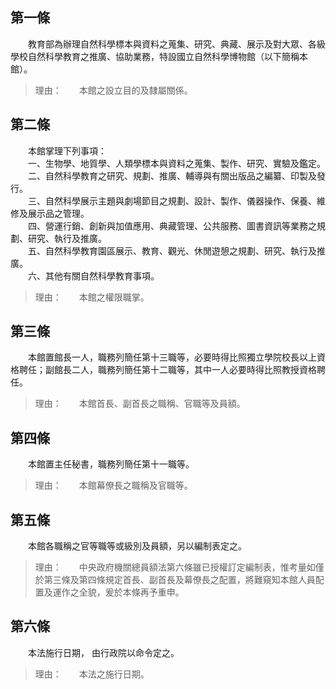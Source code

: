 第一條 
-------
　　教育部為辦理自然科學標本與資料之蒐集、研究、典藏、展示及對大眾、各級學校自然科學教育之推廣、協助業務，特設國立自然科學博物館（以下簡稱本館）。  
> 理由：　　本館之設立目的及隸屬關係。



第二條 
-------
　　本館掌理下列事項：  
　　一、生物學、地質學、人類學標本與資料之蒐集、製作、研究、實驗及鑑定。  
　　二、自然科學教育之研究、規劃、推廣、輔導與有關出版品之編纂、印製及發行。  
　　三、自然科學展示主題與劇場節目之規劃、設計、製作、儀器操作、保養、維修及展示品之管理。  
　　四、營運行銷、創新與加值應用、典藏管理、公共服務、圖書資訊等業務之規劃、研究、執行及推廣。  
　　五、自然科學教育園區展示、教育、觀光、休閒遊憩之規劃、研究、執行及推廣。  
　　六、其他有關自然科學教育事項。  
> 理由：　　本館之權限職掌。



第三條 
-------
　　本館置館長一人，職務列簡任第十三職等，必要時得比照獨立學院校長以上資格聘任；副館長二人，職務列簡任第十二職等，其中一人必要時得比照教授資格聘任。  
> 理由：　　本館首長、副首長之職稱、官職等及員額。



第四條 
-------
　　本館置主任秘書，職務列簡任第十一職等。  
> 理由：　　本館幕僚長之職稱及官職等。



第五條 
-------
　　本館各職稱之官等職等或級別及員額，另以編制表定之。  
> 理由：　　中央政府機關總員額法第六條雖已授權訂定編制表，惟考量如僅於第三條及第四條規定首長、副首長及幕僚長之配置，將難窺知本館人員配置及運作之全貌，爰於本條再予重申。



第六條 
-------
　　本法施行日期， 由行政院以命令定之。  
> 理由：　　本法之施行日期。
